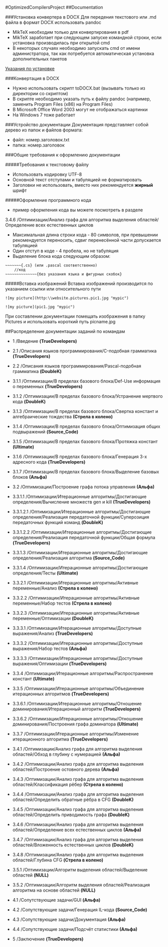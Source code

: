 #OptimizedCompilersProject
##Documentation

###Установка конвертера в DOCX
Для передения текстового или .md файла в формат DOCX использовать pandoc
- MikTeX необходим только для конвертирования в pdf
- MikTeX заработает при следующем запуске командной строки, если установка производилась при открытой cmd
- В некоторых случаях необходимо запускать cmd от имени администратора, так как потребуется автоматическая установка дополнительных пакетов

[Указания по установке](http://pandoc.org/installing.html "pandoc.org/installing.html")

###Конвертация в DOCX
- Нужно использовать скрипт toDOCX.bat (вызывать только из директории со скриптом)
- В скрипте необходимо указать путь к файлу pandoc (например, заменить Program Files (x86) на Program Files)
- В Microsoft Office Word 2003 могут не отображаться картинки
- На Windows 7 тоже работает

###Устройство документации
Документация представляет собой дерево из папок и файлов формата:
- файл:   номер.заголовок.txt
- папка:  номер.заголовок     

###Общие требования к оформлению документации

#####Требования к текстовому файлу
- Использовать кодировку UTF-8
- Основной текст отступами и табуляцией не форматировать
- Заголовки не использовать, вместо них рекомендуется __жирный__ шрифт

#####Оформление программного кода
- пример оформления кода вы можете посмотреть в разделе

3.4.6 /Оптимизации/Анализ графа для алгоритма выделения областей/Определение всех естественных циклов

- Максимальная длина строки кода - 80 символов, при превышении рекомендуется переносить, сдвиг перенесённой части допускается табуляцией
- Один отступ в коде - 4 пробела, но не табуляция
- Выделение блока кода следующим образом:
```{r echo=FALSE, eval=FALSE}
~~~~~~~{.cs} (или .pascal соответственно)
    //код
~~~~~~~~~~~~~~{без указания языка и фигурных скобок}
```

#####Вставка изображений
Вставка изображений производится по указанием ссылки или относительного пути

```{r echo=FALSE, eval=FALSE}
![my picture](http:\\website.pictures.pic1.jpg "mypic")
```   

```{r echo=FALSE, eval=FALSE}
![my picture](pic1.jpg "mypic")
```   

При составлении документации помещать изображения в папку Pictures и использовать короткий путь picname.jpg

##Распределение документации заданий по командам
- 1 /Введение __(TrueDevelopers)__

- 2.1 /Описания языков программирования/C-подобная грамматика __(TrueDevelopers)__

- 2.2 /Описания языков программирования/Pascal-подобная грамматика __(DoubleK)__

- 3.1.1 /Оптимизации/В пределах базового блока/Def-Use информация о переменных __(TrueDevelopers)__

- 3.1.2 /Оптимизации/В пределах базового блока/Устранение мертвого кода __(DoubleK)__

- 3.1.3 /Оптимизации/В пределах базового блока/Свертка констант и алгебраические тождества __(Стрела в колено)__

- 3.1.4 /Оптимизации/В пределах базового блока/Оптимизация общих подвыражений __(Source_Code)__

- 3.1.5 /Оптимизации/В пределах базового блока/Протяжка констант __(Ultimate)__

- 3.1.6 /Оптимизации/В пределах базового блока/Генерация 3-х адресного кода __(TrueDevelopers)__

- 3.1.7 /Оптимизации/В пределах базового блока/Выделение базовых блоков __(Альфа)__

- 3.2 /Оптимизации/Построение графа потока управления __(Альфа)__

- 3.3.1.1 /Оптимизации/Итерационные алгоритмы/Достигающие определения/Вычисление множеств gen и kill __(TrueDevelopers)__

- 3.3.1.2.1 /Оптимизации/Итерационные алгоритмы/Достигающие определения/Реализация передаточной функции/Суперозиция передаточных функций команд __(DoubleK)__

- 3.3.1.2.2 /Оптимизации/Итерационные алгоритмы/Достигающие определения/Реализация передаточной функции/Общая формула __(TrueDevelopers)__

- 3.3.1.3 /Оптимизации/Итерационные алгоритмы/Достигающие определения/Реализация алгоритма __(Source_Code)__

- 3.3.1.4 /Оптимизации/Итерационные алгоритмы/Достигающие определения/Тесты __(Ultimate)__

- 3.3.2.1 /Оптимизации/Итерационные алгоритмы/Активные переменные/Анализ __(Стрела в колено)__

- 3.3.2.2 /Оптимизации/Итерационные алгоритмы/Активные переменные/Набор тестов __(Стрела в колено)__

- 3.3.2.3 /Оптимизации/Итерационные алгоритмы/Активные переменные/Оптимизации __(DoubleK)__

- 3.3.3.1 /Оптимизации/Итерационные алгоритмы/Доступные выражения/Анализ __(TrueDevelopers)__

- 3.3.3.2 /Оптимизации/Итерационные алгоритмы/Доступные выражения/Набор тестов __(Альфа)__

- 3.3.3.3 /Оптимизации/Итерационные алгоритмы/Доступные выражения/Оптимизации __(TrueDevelopers)__

- 3.3.4 /Оптимизации/Итерационные алгоритмы/Распространение констант __(Ultimate)__

- 3.3.5 /Оптимизации/Итерационные алгоритмы/Объединение итерационных алгоритмов __(TrueDevelopers)__

- 3.3.6.1 /Оптимизации/Итерационные алгоритмы/Отношение доминирования/Итерационный алгоритм __(TrueDevelopers)__

- 3.3.6.2 /Оптимизации/Итерационные алгоритмы/Отношение доминирования/Построения графа доминатора __(Ultimate)__

- 3.3.7 /Оптимизации/Итерационные алгоритмы/Изменение итерационного алгоритма __(TrueDevelopers)__

- 3.4.1 /Оптимизации/Анализ графа для алгоритма выделения областей/Обход в глубину с нумерацией __(Альфа)__

- 3.4.2 /Оптимизации/Анализ графа для алгоритма выделения областей/Построение остовного дерева __(Альфа)__

- 3.4.3 /Оптимизации/Анализ графа для алгоритма выделения областей/Классификация рёбер __(Стрела в колено)__

- 3.4.4 /Оптимизации/Анализ графа для алгоритма выделения областей/Определить обратные рёбра в CFG __(DoubleK)__

- 3.4.5 /Оптимизации/Анализ графа для алгоритма выделения областей/Определить приводимость графа __(DoubleK)__

- 3.4.6 /Оптимизации/Анализ графа для алгоритма выделения областей/Определение всех естественных циклов __(Альфа)__

- 3.4.7 /Оптимизации/Анализ графа для алгоритма выделения областей/Вложенность естественных циклов __(DoubleK)__

- 3.4.8 /Оптимизации/Анализ графа для алгоритма выделения областей/Глубина CFG __(Стрела в колено)__

- 3.5.1 /Оптимизации/Алгоритм выделения областей/Выделение областей __(NULL)__

- 3.5.2 /Оптимизации/Алгоритм выделения областей/Реализация алгоритма на основе областей __(NULL)__

- 4.1 /Сопутствующие задачи/GUI __(Альфа)__

- 4.2 /Сопутствующие задачи/Генерация IL-кода __(Source_Code)__

- 4.3 /Сопутствующие задачи/Документация __(Альфа)__

- 4.4 /Сопутствующие задачи/Подсчёт статистики __(Альфа)__

- 5 /Заключение __(TrueDevelopers)__
